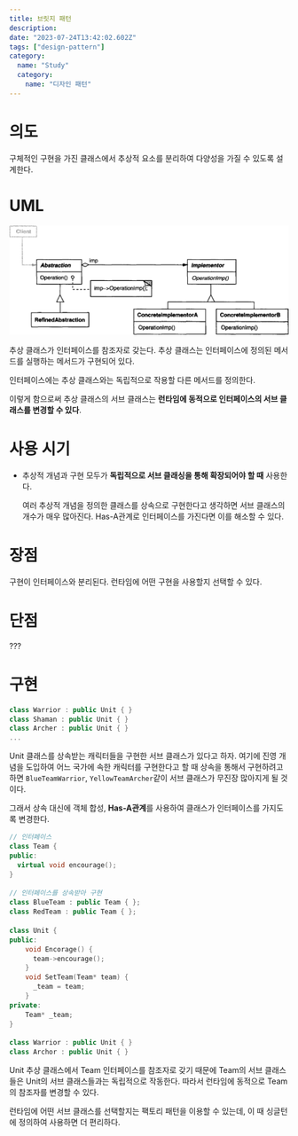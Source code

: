 ```yaml
---
title: 브릿지 패턴
description:
date: "2023-07-24T13:42:02.602Z"
tags: ["design-pattern"]
category:
  name: "Study"
  category:
    name: "디자인 패턴"
---
```


# 의도

구체적인 구현을 가진 클래스에서 추상적 요소를 분리하여 다양성을 가질 수 있도록 설계한다.

# UML

![Alt text](image.png)

추상 클래스가 인터페이스를 참조자로 갖는다. 추상 클래스는 인터페이스에 정의된 메서드를 실행하는 메서드가 구현되어 있다.

인터페이스에는 추상 클래스와는 독립적으로 작용할 다른 메서드를 정의한다.

이렇게 함으로써 추상 클래스의 서브 클래스는 **런타임에 동적으로 인터페이스의 서브 클래스를 변경할 수 있다**.

# 사용 시기

- 추상적 개념과 구현 모두가 **독립적으로 서브 클래싱을 통해 확장되어야 할 때** 사용한다.

  여러 추상적 개념을 정의한 클래스를 상속으로 구현한다고 생각하면 서브 클래스의 개수가 매우 많아진다. Has-A관계로 인터페이스를 가진다면 이를 해소할 수 있다.

# 장점

구현이 인터페이스와 분리된다. 런타임에 어떤 구현을 사용할지 선택할 수 있다.

# 단점

???

# 구현

```cpp
class Warrior : public Unit { }
class Shaman : public Unit { }
class Archer : public Unit { }
...
```

Unit 클래스를 상속받는 캐릭터들을 구현한 서브 클래스가 있다고 하자. 여기에 진영 개념을 도입하여 어느 국가에 속한 캐릭터를 구현한다고 할 때 상속을 통해서 구현하려고 하면 `BlueTeamWarrior`, `YellowTeamArcher`같이 서브 클래스가 무진장 많아지게 될 것이다.

그래서 상속 대신에 객체 합성, **Has-A관계**를 사용하여 클래스가 인터페이스를 가지도록 변경한다.

```cpp
// 인터페이스
class Team {
public:
  virtual void encourage();
} 

// 인터페이스를 상속받아 구현
class BlueTeam : public Team { }; 
class RedTeam : public Team { };

class Unit {
public:
    void Encorage() {
      team->encourage();
    }
    void SetTeam(Team* team) {
      _team = team;
    }
private:
    Team* _team;
}

class Warrior : public Unit { }
class Archor : public Unit { }
```

Unit 추상 클래스에서 Team 인터페이스를 참조자로 갖기 때문에 Team의 서브 클래스들은 Unit의 서브 클래스들과는 독립적으로 작동한다. 따라서 런타임에 동적으로 Team의 참조자를 변경할 수 있다.

런타임에 어떤 서브 클래스를 선택할지는 팩토리 패턴을 이용할 수 있는데, 이 때 싱글턴에 정의하여 사용하면 더 편리하다.
